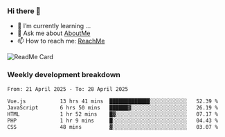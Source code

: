 ### Hi there 👋

- 🌱 I’m currently learning ...
- 💬 Ask me about [AboutMe](https://www.itzcy.com/about)
- 📫 How to reach me: [ReachMe](https://www.itzcy.com/about)

![ReadMe Card](https://github-readme-stats-ten-gilt.vercel.app/api?username=SuperChenYun&show_icons=true&title_color=fff&icon_color=79ff97&text_color=9f9f9f&bg_color=151515&hide_border=true)

### Weekly development breakdown
<!--START_SECTION:waka-->

```txt
From: 21 April 2025 - To: 28 April 2025

Vue.js           13 hrs 41 mins  █████████████░░░░░░░░░░░░   52.39 %
JavaScript       6 hrs 50 mins   ██████▓░░░░░░░░░░░░░░░░░░   26.19 %
HTML             1 hr 52 mins    █▓░░░░░░░░░░░░░░░░░░░░░░░   07.17 %
PHP              1 hr 9 mins     █░░░░░░░░░░░░░░░░░░░░░░░░   04.43 %
CSS              48 mins         ▓░░░░░░░░░░░░░░░░░░░░░░░░   03.07 %
```

<!--END_SECTION:waka-->
